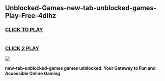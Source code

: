 
## Unblocked-Games-new-tab-unblocked-games-Play-Free-4dihz
<h3>
<a href="https://premium76.site?title=new-tab-unblocked-games&ref=21A">CLICK TO PLAY</a></h3>
<hr>

<h3>
<a href="https://premium76.site?title=new-tab-unblocked-games&ref=21A">CLICK 2 PLAY</a>
  
</h3>

<a href="https://premium76.site?title=new-tab-unblocked-games&ref=21A"><img src="https://clearcache.store/games.png"></a>


**new-tab-unblocked-games games unblocked: Your Gateway to Fun and Accessible Online Gaming**
